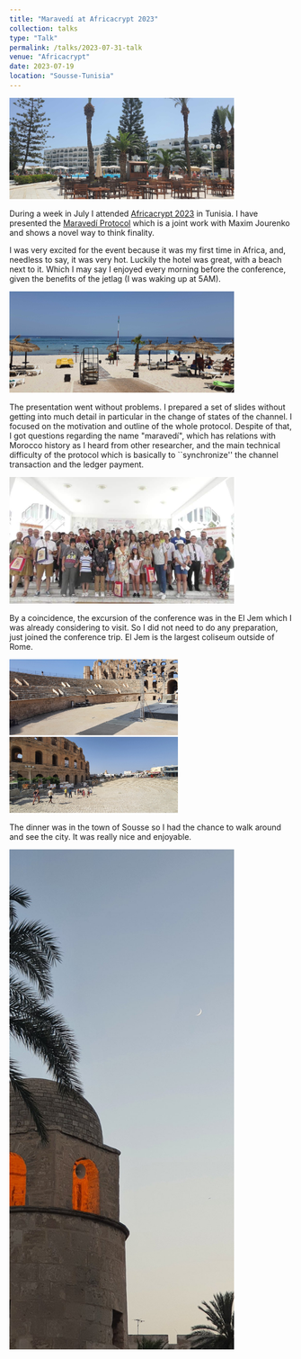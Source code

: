 ```yaml
---
title: "Maravedí at Africacrypt 2023"
collection: talks
type: "Talk"
permalink: /talks/2023-07-31-talk
venue: "Africacrypt"
date: 2023-07-19
location: "Sousse-Tunisia"
---
```


  <img  src="/images/talks/2023-07-31/hotel.jpg" width="400">
 
During a week in July I attended [Africacrypt 2023](https://africacrypt2023.tn/) in Tunisia. I have presented the [Maravedí Protocol](https://eprint.iacr.org/2023/183) which is a joint work with Maxim Jourenko and shows a novel way to think finality.

I was very excited for the event because it was my first time in Africa, and, needless to say, it was very hot. Luckily the hotel was great, with a beach next to it. Which I may say I enjoyed every morning before the conference, given the benefits of the jetlag (I was waking up at 5AM).
 
 <img  src="/images/talks/2023-07-31/beach.jpg" width="400">
 
The presentation went without problems. I prepared a set of slides without getting into much detail in particular in the change of states of the channel. I focused on the motivation and outline of the whole protocol. Despite of that, I got questions regarding the name "maravedí", which has relations with Morocco history as I heard from other researcher, and the main technical difficulty of the protocol which is basically to ``synchronize'' the channel transaction and the ledger payment.


  <img  src="/images/talks/2023-07-31/conference.jpg" width="400">
 
 By a coincidence, the excursion of the conference was in the El Jem which I was already considering to visit. So I did not need to do any preparation, just joined the conference trip. El Jem is the largest coliseum outside of Rome. 
 
   <img  src="/images/talks/2023-07-31/eljem-dentro.jpg" width="300">

   <img  src="/images/talks/2023-07-31/eljem-fora.jpg" width="300"> 
   
   The dinner was in the town of Sousse so I had the chance to walk around and see the city. It was really nice and enjoyable. 

 <img  src="/images/talks/2023-07-31/sousse.jpg" width="400">
 
 

